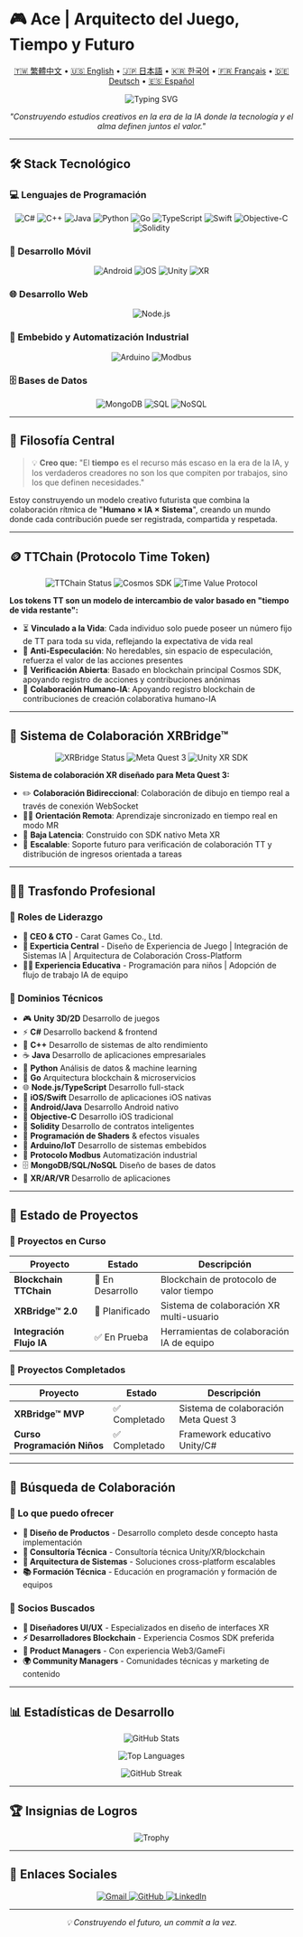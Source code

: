 # 🎮 Ace | Arquitecto del Juego, Tiempo y Futuro

<p align="center">
  <a href="../README.md">🇹🇼 繁體中文</a> •
  <a href="README.en.md">🇺🇸 English</a> •
  <a href="README.ja.md">🇯🇵 日本語</a> •
  <a href="README.ko.md">🇰🇷 한국어</a> •
  <a href="README.fr.md">🇫🇷 Français</a> •
  <a href="README.de.md">🇩🇪 Deutsch</a> •
  <a href="README.es.md">🇪🇸 Español</a>
</p>

<p align="center">
  <img src="https://readme-typing-svg.demolab.com?font=Fira+Code&pause=1000&color=36BCF7&center=true&vCenter=true&width=450&lines=CEO+%C3%97+CTO+%C3%97+Unity+Engineer;Systems+Designer;Building+Future+Creative+Studios;Time+Token+%26+XR+Bridge+Creator" alt="Typing SVG" />
</p>

<p align="center">
  <em>"Construyendo estudios creativos en la era de la IA donde la tecnología y el alma definen juntos el valor."</em>
</p>

---

## 🛠 Stack Tecnológico

### 💻 Lenguajes de Programación
<p align="center">
  <img src="https://img.shields.io/badge/C%23-239120?style=flat-square&logo=c-sharp&logoColor=white" alt="C#"/>
  <img src="https://img.shields.io/badge/C++-00599C?style=flat-square&logo=c%2B%2B&logoColor=white" alt="C++"/>
  <img src="https://img.shields.io/badge/Java-ED8B00?style=flat-square&logo=openjdk&logoColor=white" alt="Java"/>
  <img src="https://img.shields.io/badge/Python-3776AB?style=flat-square&logo=python&logoColor=white" alt="Python"/>
  <img src="https://img.shields.io/badge/Go-00ADD8?style=flat-square&logo=go&logoColor=white" alt="Go"/>
  <img src="https://img.shields.io/badge/TypeScript-007ACC?style=flat-square&logo=typescript&logoColor=white" alt="TypeScript"/>
  <img src="https://img.shields.io/badge/Swift-FA7343?style=flat-square&logo=swift&logoColor=white" alt="Swift"/>
  <img src="https://img.shields.io/badge/Objective--C-3A95E3?style=flat-square&logo=apple&logoColor=white" alt="Objective-C"/>
  <img src="https://img.shields.io/badge/Solidity-363636?style=flat-square&logo=solidity&logoColor=white" alt="Solidity"/>
</p>

### 📱 Desarrollo Móvil
<p align="center">
  <img src="https://img.shields.io/badge/Android-3DDC84?style=flat-square&logo=android&logoColor=white" alt="Android"/>
  <img src="https://img.shields.io/badge/iOS-000000?style=flat-square&logo=ios&logoColor=white" alt="iOS"/>
  <img src="https://img.shields.io/badge/Unity-100000?style=flat-square&logo=unity&logoColor=white" alt="Unity"/>
  <img src="https://img.shields.io/badge/XR-FF6B6B?style=flat-square&logo=oculus&logoColor=white" alt="XR"/>
</p>

### 🌐 Desarrollo Web
<p align="center">
  <img src="https://img.shields.io/badge/Node.js-339933?style=flat-square&logo=nodedotjs&logoColor=white" alt="Node.js"/>
</p>

### 🔧 Embebido y Automatización Industrial
<p align="center">
  <img src="https://img.shields.io/badge/Arduino-00979D?style=flat-square&logo=arduino&logoColor=white" alt="Arduino"/>
  <img src="https://img.shields.io/badge/Modbus-FF6B35?style=flat-square&logo=modbus&logoColor=white" alt="Modbus"/>
</p>

### 🗄️ Bases de Datos
<p align="center">
  <img src="https://img.shields.io/badge/MongoDB-4EA94B?style=flat-square&logo=mongodb&logoColor=white" alt="MongoDB"/>
  <img src="https://img.shields.io/badge/SQL-336791?style=flat-square&logo=postgresql&logoColor=white" alt="SQL"/>
  <img src="https://img.shields.io/badge/NoSQL-E34F26?style=flat-square&logo=apache&logoColor=white" alt="NoSQL"/>
</p>

---

## 🎯 Filosofía Central

> 💡 **Creo que:** "El **tiempo** es el recurso más escaso en la era de la IA, y los verdaderos creadores no son los que compiten por trabajos, sino los que definen necesidades."

Estoy construyendo un modelo creativo futurista que combina la colaboración rítmica de "**Humano × IA × Sistema**", creando un mundo donde cada contribución puede ser registrada, compartida y respetada.

---

## 🪙 TTChain (Protocolo Time Token)

<p align="center">
  <img src="https://img.shields.io/badge/Estado-🔨%20En%20Desarrollo-orange?style=flat-square" alt="TTChain Status"/>
  <img src="https://img.shields.io/badge/Tech-Cosmos%20SDK-blue?style=flat-square" alt="Cosmos SDK"/>
  <img src="https://img.shields.io/badge/Tipo-Protocolo%20de%20Valor%20Tiempo-purple?style=flat-square" alt="Time Value Protocol"/>
</p>

**Los tokens TT son un modelo de intercambio de valor basado en "tiempo de vida restante":**

- ⏳ **Vinculado a la Vida**: Cada individuo solo puede poseer un número fijo de TT para toda su vida, reflejando la expectativa de vida real
- 🧬 **Anti-Especulación**: No heredables, sin espacio de especulación, refuerza el valor de las acciones presentes
- 🔐 **Verificación Abierta**: Basado en blockchain principal Cosmos SDK, apoyando registro de acciones y contribuciones anónimas
- 📡 **Colaboración Humano-IA**: Apoyando registro blockchain de contribuciones de creación colaborativa humano-IA

---

## 🧱 Sistema de Colaboración XRBridge™

<p align="center">
  <img src="https://img.shields.io/badge/Estado-✅%20MVP%20Completado-success?style=flat-square" alt="XRBridge Status"/>
  <img src="https://img.shields.io/badge/Plataforma-Meta%20Quest%203-ff69b4?style=flat-square" alt="Meta Quest 3"/>
  <img src="https://img.shields.io/badge/Tech-Unity%20XR%20SDK-00599C?style=flat-square" alt="Unity XR SDK"/>
</p>

**Sistema de colaboración XR diseñado para Meta Quest 3:**

- ✏️ **Colaboración Bidireccional**: Colaboración de dibujo en tiempo real a través de conexión WebSocket
- 🧑‍🏫 **Orientación Remota**: Aprendizaje sincronizado en tiempo real en modo MR
- 📡 **Baja Latencia**: Construido con SDK nativo Meta XR
- 🔧 **Escalable**: Soporte futuro para verificación de colaboración TT y distribución de ingresos orientada a tareas

---

## 👨‍💻 Trasfondo Profesional

### 🚀 Roles de Liderazgo
- **🏢 CEO & CTO** - Carat Games Co., Ltd.
- **🎯 Experticia Central** - Diseño de Experiencia de Juego | Integración de Sistemas IA | Arquitectura de Colaboración Cross-Platform
- **🧑‍🏫 Experiencia Educativa** - Programación para niños | Adopción de flujo de trabajo IA de equipo

### 💼 Dominios Técnicos
- 🎮 **Unity 3D/2D** Desarrollo de juegos
- ⚡ **C#** Desarrollo backend & frontend
- 🔧 **C++** Desarrollo de sistemas de alto rendimiento
- ☕ **Java** Desarrollo de aplicaciones empresariales
- 🐍 **Python** Análisis de datos & machine learning
- 🚀 **Go** Arquitectura blockchain & microservicios
- 🌐 **Node.js/TypeScript** Desarrollo full-stack
- 📱 **iOS/Swift** Desarrollo de aplicaciones iOS nativas
- 🤖 **Android/Java** Desarrollo Android nativo
- 🍎 **Objective-C** Desarrollo iOS tradicional
- 💎 **Solidity** Desarrollo de contratos inteligentes
- 🎨 **Programación de Shaders** & efectos visuales
- 🔧 **Arduino/IoT** Desarrollo de sistemas embebidos
- 📡 **Protocolo Modbus** Automatización industrial
- 🗄️ **MongoDB/SQL/NoSQL** Diseño de bases de datos
- 📱 **XR/AR/VR** Desarrollo de aplicaciones

---

## 🔭 Estado de Proyectos

### 🎯 Proyectos en Curso

| Proyecto | Estado | Descripción |
|----------|--------|-------------|
| **Blockchain TTChain** | 🔨 En Desarrollo | Blockchain de protocolo de valor tiempo |
| **XRBridge™ 2.0** | 🚧 Planificado | Sistema de colaboración XR multi-usuario |
| **Integración Flujo IA** | ✅ En Prueba | Herramientas de colaboración IA de equipo |

### 🎉 Proyectos Completados

| Proyecto | Estado | Descripción |
|----------|--------|-------------|
| **XRBridge™ MVP** | ✅ Completado | Sistema de colaboración Meta Quest 3 |
| **Curso Programación Niños** | ✅ Completado | Framework educativo Unity/C# |

---

## 🤝 Búsqueda de Colaboración

### 💫 Lo que puedo ofrecer
- **🎨 Diseño de Productos** - Desarrollo completo desde concepto hasta implementación
- **🧠 Consultoría Técnica** - Consultoría técnica Unity/XR/blockchain
- **🚀 Arquitectura de Sistemas** - Soluciones cross-platform escalables
- **📚 Formación Técnica** - Educación en programación y formación de equipos

### 🎯 Socios Buscados
- **🎨 Diseñadores UI/UX** - Especializados en diseño de interfaces XR
- **⚡ Desarrolladores Blockchain** - Experiencia Cosmos SDK preferida
- **💼 Product Managers** - Con experiencia Web3/GameFi
- **🌍 Community Managers** - Comunidades técnicas y marketing de contenido

---

## 📊 Estadísticas de Desarrollo

<p align="center">
  <img src="https://github-readme-stats.vercel.app/api?username=tk009999&theme=tokyonight&hide_border=true&count_private=true" alt="GitHub Stats" />
</p>

<p align="center">
  <img src="https://github-readme-stats.vercel.app/api/top-langs/?username=tk009999&layout=compact&theme=tokyonight&hide_border=true" alt="Top Languages"/>
</p>

<p align="center">
  <img src="http://github-readme-streak-stats.herokuapp.com?user=tk009999&theme=tokyonight&hide_border=true" alt="GitHub Streak" />
</p>

---

## 🏆 Insignias de Logros

<p align="center">
  <img src="https://github-profile-trophy.vercel.app/?username=tk009999&theme=tokyonight&no-frame=true&column=6" alt="Trophy"/>
</p>

---

## 📱 Enlaces Sociales

<p align="center">
  <a href="mailto:tk009999@gmail.com">
    <img src="https://img.shields.io/badge/Gmail-D14836?style=flat-square&logo=gmail&logoColor=white" alt="Gmail"/>
  </a>
  <a href="https://github.com/tk009999">
    <img src="https://img.shields.io/badge/GitHub-100000?style=flat-square&logo=github&logoColor=white" alt="GitHub"/>
  </a>
  <a href="https://linkedin.com/in/tk009999">
    <img src="https://img.shields.io/badge/LinkedIn-0077B5?style=flat-square&logo=linkedin&logoColor=white" alt="LinkedIn"/>
  </a>
</p>

---

<p align="center">
  <em>💡 Construyendo el futuro, un commit a la vez.</em>
</p> 
